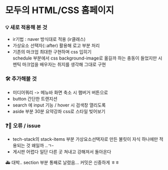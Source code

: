 # 모두의 HTML/CSS 홈페이지

### 💡 새로 적용해 본 것

- ir기법 : naver 방식대로 적용 (ir클래스)
- 가상요소 선택자(::after) 활용해 로고 부분 처리
- 기존의 마크업 최대한 구현하며 css 입히기  
  schedule 부분에서 css background-image로 옮길까 하는 충동이 들었지만 시멘틱 마크업을 배우자는 취지를 생각해 그대로 구현

### 🛠 추가해볼 것

- 미디어쿼리 -> 메뉴바 화면 축소 시 햄버거 버튼으로
- button 간단한 트랜지션
- search 에 input 기능 / hover 시 검색창 열리도록
- aside 부분 30분 요약강좌 css로 스타일 빚어보기

### ❓🐛 오류 / issue

- tech-stack의 stack-items 부분 가상요소선택자로 만든 불릿이 자식 하나에만 적용되는 것 왜일까 ..ㄱ-
- 게시판 어렵다 일단 다른 곳 쳐내고 강해져서 돌아온다

🚑 대박.. section 부분 통째로 날렸음... 커밋은 신중하게 ㅎㅎ
